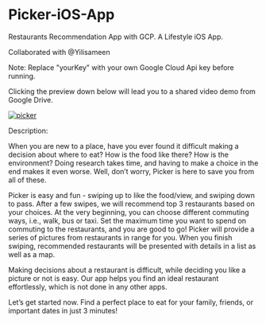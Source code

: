 # Picker-iOS-App
Restaurants Recommendation App with GCP. A Lifestyle iOS App.

Collaborated with @Yilisameen

Note: Replace "yourKey" with your own Google Cloud Api key before running.

Clicking the preview down below will lead you to a shared video demo from Google Drive.

[![picker](https://res.cloudinary.com/marcomontalbano/image/upload/v1586102451/video_to_markdown/images/google-drive--1-lyffnrj5NO7KA06EvBIFJ0LQwXx6e24-c05b58ac6eb4c4700831b2b3070cd403.jpg)](https://drive.google.com/file/d/1-lyffnrj5NO7KA06EvBIFJ0LQwXx6e24/view?usp=sharing "picker")


Description:

When you are new to a place, have you ever found it difficult making a decision about where to eat? How is the food like there? How is the environment? Doing research takes time, and having to make a choice in the end makes it even worse. Well, don’t worry, Picker is here to save you from all of these.

Picker is easy and fun - swiping up to like the food/view, and swiping down to pass. After a few swipes, we will recommend top 3 restaurants based on your choices. At the very beginning, you can choose different commuting ways, i.e., walk, bus or taxi. Set the maximum time you want to spend on commuting to the restaurants, and you are good to go! Picker will provide a series of pictures from restaurants in range for you. When you finish swiping, recommended restaurants will be presented with details in a list as well as a map.

Making decisions about a restaurant is difficult, while deciding you like a picture or not is easy. Our app helps you find an ideal restaurant effortlessly, which is not done in any other apps.

Let’s get started now. Find a perfect place to eat for your family, friends, or important dates in just 3 minutes!


